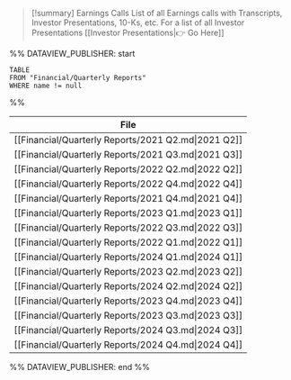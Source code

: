 
>[!summary] Earnings Calls
>List of all Earnings calls with Transcripts, Investor Presentations, 10-Ks, etc. 
>For a list of all Investor Presentations [[Investor Presentations|👉 Go Here]]

%% DATAVIEW_PUBLISHER: start
```
TABLE
FROM "Financial/Quarterly Reports"
WHERE name != null
```
%%

| File                                                |
| --------------------------------------------------- |
| [[Financial/Quarterly Reports/2021 Q2.md\|2021 Q2]] |
| [[Financial/Quarterly Reports/2021 Q3.md\|2021 Q3]] |
| [[Financial/Quarterly Reports/2022 Q2.md\|2022 Q2]] |
| [[Financial/Quarterly Reports/2022 Q4.md\|2022 Q4]] |
| [[Financial/Quarterly Reports/2021 Q4.md\|2021 Q4]] |
| [[Financial/Quarterly Reports/2023 Q1.md\|2023 Q1]] |
| [[Financial/Quarterly Reports/2022 Q3.md\|2022 Q3]] |
| [[Financial/Quarterly Reports/2022 Q1.md\|2022 Q1]] |
| [[Financial/Quarterly Reports/2024 Q1.md\|2024 Q1]] |
| [[Financial/Quarterly Reports/2023 Q2.md\|2023 Q2]] |
| [[Financial/Quarterly Reports/2024 Q2.md\|2024 Q2]] |
| [[Financial/Quarterly Reports/2023 Q4.md\|2023 Q4]] |
| [[Financial/Quarterly Reports/2023 Q3.md\|2023 Q3]] |
| [[Financial/Quarterly Reports/2024 Q3.md\|2024 Q3]] |
| [[Financial/Quarterly Reports/2024 Q4.md\|2024 Q4]] |

%% DATAVIEW_PUBLISHER: end %%

